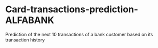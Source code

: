 # Card-transactions-prediction-ALFABANK
Prediction of the next 10 transactions of a bank customer based on its transaction history
